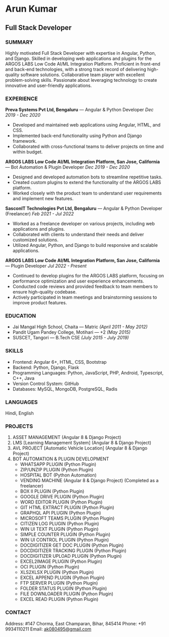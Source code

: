 # Arun Kumar
## Full Stack Developer

### SUMMARY
Highly motivated Full Stack Developer with expertise in Angular, Python, and Django. Skilled in developing web applications and plugins for the ARGOS LABS Low Code AI/ML Integration Platform. Proficient in front-end and back-end technologies, with a strong track record of delivering high-quality software solutions. Collaborative team player with excellent problem-solving skills. Passionate about leveraging technology to create innovative and user-friendly applications.

### EXPERIENCE
**Preva Systems Pvt Ltd, Bengaluru** — Angular & Python Developer
_Dec 2019 - Dec 2020_

- Developed and maintained web applications using Angular, HTML, and CSS.
- Implemented back-end functionality using Python and Django framework.
- Collaborated with cross-functional teams to deliver projects on time and within budget.

**ARGOS LABS Low Code AI/ML Integration Platform, San Jose, California** — Bot Automation & Plugin Developer
_Dec 2019 - Dec 2020_

- Designed and developed automation bots to streamline repetitive tasks.
- Created custom plugins to extend the functionality of the ARGOS LABS platform.
- Worked closely with the product team to understand user requirements and implement new features.

**SasconIT Technologies Pvt Ltd, Bengaluru** — Angular & Python Developer (Freelancer)
_Feb 2021 - Jul 2022_

- Worked as a freelance developer on various projects, including web applications and plugins.
- Collaborated with clients to understand their needs and deliver customized solutions.
- Utilized Angular, Python, and Django to build responsive and scalable applications.

**ARGOS LABS Low Code AI/ML Integration Platform, San Jose, California** — Plugin Developer
_Jul 2022 - Present_

- Continued to develop plugins for the ARGOS LABS platform, focusing on performance optimization and user experience enhancements.
- Conducted code reviews and provided feedback to team members to ensure high-quality codebase.
- Actively participated in team meetings and brainstorming sessions to improve product features.

### EDUCATION
- Jai Mangal High School, Chaita — Matric _(April 2011 - May 2012)_
- Pandit Ugam Pandey College, Motihari — +2 _(May 2015)_
- SUSCET, Tangori — B.Tech CSE _(July 2015 - July 2019)_

### SKILLS
- Frontend: Angular 6+, HTML, CSS, Bootstrap
- Backend: Python, Django, Flask
- Programming Languages: Python, JavaScript, PHP, Android, Typescript, C++, Java
- Version Control System: GitHub
- Databases: MySQL, MongoDB, PostgreSQL, Radis

### LANGUAGES
Hindi, English

### PROJECTS
1) ASSET MANAGEMENT (Angular 8 & Django Project)
2) LMS [Learning Management System] (Angular 8 & Django Project)
3) AVL PROJECT [Automatic Vehicle Location] (Angular 8 & Django Project)
4) BOT AUTOMATION & PLUGIN DEVELOPMENT
   - WHATSAPP PLUGIN (Python Plugin)
   - ZIP/UNZIP PLUGIN (Python Plugin)
   - HOSPITAL BOT (Python Automation)
   - VENDING MACHINE (Angular 8 & Django Project) (Completed as a freelancer)
   - BOX II PLUGIN (Python Plugin)
   - GOOGLE DRIVE PLUGIN (Python Plugin)
   - WORD EDITOR PLUGIN (Python Plugin)
   - GIT HTML EXTRACT PLUGIN (Python Plugin)
   - GRAPHQL API PLUGIN (Python Plugin)
   - MICROSOFT TEAMS PLUGIN (Python Plugin)
   - CITIZEN LOG PLUGIN (Python Plugin)
   - WIN UI TEXT PLUGIN (Python Plugin)
   - SIMPLE COUNTER PLUGIN (Python Plugin)
   - WIN UI CONTROL PLUGIN (Python Plugin)
   - DOCDIGITIZER GET DOC PLUGIN (Python Plugin)
   - DOCDIGITIZER TRACKING PLUGIN (Python Plugin)
   - DOCDIGITIZER UPLOAD PLUGIN (Python Plugin)
   - EXCEL2IMAGE PLUGIN (Python Plugin)
   - OCI PLUGIN (Python Plugin)
   - XLS2XLSX PLUGIN (Python Plugin)
   - EXCEL APPEND PLUGIN (Python Plugin)
   - FTP SERVER PLUGIN (Python Plugin)
   - FOLDER STATUS PLUGIN (Python Plugin)
   - FILE DOWNLOADER PLUGIN (Python Plugin)
   - EXCEL READ PLUGIN (Python Plugin)

### CONTACT
Address: #147 Chorma, East Champaran, Bihar, 845414
Phone: +91 9934110211
Email: ak080495@gmail.com

